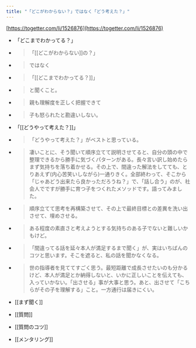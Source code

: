 ```yaml
---
title: "「どこがわからない？」ではなく「どう考えた？」"
---
```


[https://togetter.com/li/1526876](https://togetter.com/li/1526876)
- 「どこまでわかってる？」
- > 「[[どこがわからない]]の？」
- >  ではなく
- >  「[[どこまでわかってる？]]」
- >  と聞くこと。
- >  親も理解度を正しく把握できて
- >  子も怒られたと勘違いしない。

- 「[[どうやって考えた？]]」
- > 「どうやって考えた？」がベストと思っている。
- >  凄いことに、そう聞いて順序立てて説明させてると、自分の頭の中で整理できるから勝手に気づくパターンがある。長々言い訳し始めたらまず気持ちを落ち着かせる。その上で、間違った解法をしてても、とりあえず(内心苦笑いしながら)一通りきく。全部終わって、そこから「じゃあどう出来たら良かっただろうね？」で、「話し合う」のが、社会人でですが勝手に育つ子をつくれたメソッドです。語ってみました。
- >  順序立てて思考を再構築させて、その上で最終目標との差異を洗い出させて、埋めさせる。
- >  ある程度の素直さと考えようとする気持ちのある子でないと難しいかもけど。
- >  「間違ってる話を延々本人が満足するまで聞く」が、実はいちばんのコツと思います。そこを遮ると、私の話を聞かなくなる。
- >  世の指導者を見ててすごく思う。最短距離で成長させたいのも分かるけど、本人が満足とか納得しないと、いかに正しいことを伝えても、入っていかない。「出させる」事が大事と思う。あと、出させて「こちらがその子を理解する」こと。一方通行は届きにくい。

- [[まず聞く]]

- [[質問]]
- [[質問のコツ]]
- [[メンタリング]]
